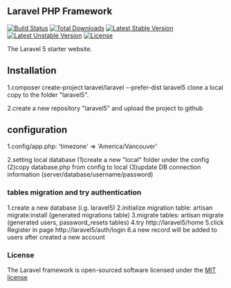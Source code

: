 ## Laravel PHP Framework

[![Build Status](https://travis-ci.org/laravel/framework.svg)](https://travis-ci.org/laravel/framework)
[![Total Downloads](https://poser.pugx.org/laravel/framework/downloads.svg)](https://packagist.org/packages/laravel/framework)
[![Latest Stable Version](https://poser.pugx.org/laravel/framework/v/stable.svg)](https://packagist.org/packages/laravel/framework)
[![Latest Unstable Version](https://poser.pugx.org/laravel/framework/v/unstable.svg)](https://packagist.org/packages/laravel/framework)
[![License](https://poser.pugx.org/laravel/framework/license.svg)](https://packagist.org/packages/laravel/framework)

The Laravel 5 starter website.

## Installation

1.composer create-project laravel/laravel --prefer-dist laravel5
clone a local copy to the folder "laravel5".

2.create a new repository "laravel5" and upload the project to github

## configuration

1.config/app.php: 'timezone' => 'America/Vancouver'

2.setting local database
(1)create a new "local" folder under the config
(2)copy database.php from config to local
(3)update DB connection information (server/database/username/password)

### tables migration and try authentication

1.create a new database (i.g. laravel5)
2.initialize migration table: artisan migrate:install (generated migrations table)
3.migrate tables: artisan migrate (generated users, password_resets tables)
4.try http://laravel5/home
5.click Register in page http://laravel5/auth/login
6.a new record will be added to users after created a new account

### License

The Laravel framework is open-sourced software licensed under the [MIT license](http://opensource.org/licenses/MIT)
